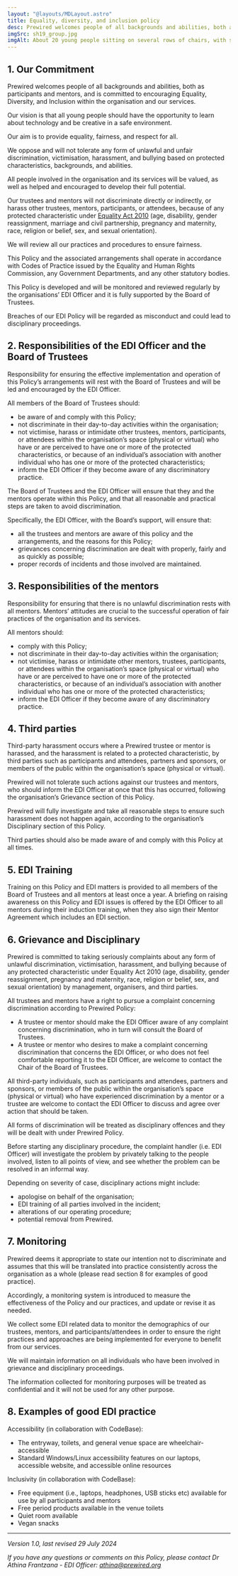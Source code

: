```yaml
---
layout: "@layouts/MDLayout.astro"
title: Equality, diversity, and inclusion policy
desc: Prewired welcomes people of all backgrounds and abilities, both as participants and mentors, and is committed to encouraging equality, diversity, and inclusion within the organisation and our services.
imgSrc: sh19_group.jpg
imgAlt: About 20 young people sitting on several rows of chairs, with some looking at a laptop together and one giving a thumbs up to the camera
---
```


## 1. Our Commitment

Prewired welcomes people of all backgrounds and abilities, both as participants and mentors, and is committed to encouraging Equality, Diversity, and Inclusion within the organisation and our services.

Our vision is that all young people should have the opportunity to learn about technology and be creative in a safe environment.

Our aim is to provide equality, fairness, and respect for all.

We oppose and will not tolerate any form of unlawful and unfair discrimination, victimisation, harassment, and bullying based on protected characteristics, backgrounds, and abilities.

All people involved in the organisation and its services will be valued, as well as helped and encouraged to develop their full potential.

Our trustees and mentors will not discriminate directly or indirectly, or harass other trustees, mentors, participants, or attendees, because of any protected characteristic under [Equality Act 2010](https://www.equalityhumanrights.com/equality/equality-act-2010) (age, disability, gender reassignment, marriage and civil partnership, pregnancy and maternity, race, religion or belief, sex, and sexual orientation).

We will review all our practices and procedures to ensure fairness.

This Policy and the associated arrangements shall operate in accordance with Codes of Practice issued by the Equality and Human Rights Commission, any Government Departments, and any other statutory bodies.

This Policy is developed and will be monitored and reviewed regularly by the organisations’ EDI Officer and it is fully supported by the Board of Trustees.

Breaches of our EDI Policy will be regarded as misconduct and could lead to disciplinary proceedings.

## 2. Responsibilities of the EDI Officer and the Board of Trustees

Responsibility for ensuring the effective implementation and operation of this Policy’s arrangements will rest with the Board of Trustees and will be led and encouraged by the EDI Officer.

All members of the Board of Trustees should:

* be aware of and comply with this Policy;
* not discriminate in their day-to-day activities within the organisation;
* not victimise, harass or intimidate other trustees, mentors, participants, or attendees within the organisation’s space (physical or virtual) who have or are perceived to have one or more of the protected characteristics, or because of an individual’s association with another individual who has one or more of the protected characteristics;
* inform the EDI Officer if they become aware of any discriminatory practice.

The Board of Trustees and the EDI Officer will ensure that they and the mentors operate within this Policy, and that all reasonable and practical steps are taken to avoid discrimination.

Specifically, the EDI Officer, with the Board’s support, will ensure that:

* all the trustees and mentors are aware of this policy and the arrangements, and the reasons for this Policy;
* grievances concerning discrimination are dealt with properly, fairly and as quickly as possible;
* proper records of incidents and those involved are maintained.

## 3. Responsibilities of the mentors

Responsibility for ensuring that there is no unlawful discrimination rests with all mentors. Mentors’ attitudes are crucial to the successful operation of fair practices of the organisation and its services.

All mentors should:

* comply with this Policy;
* not discriminate in their day-to-day activities within the organisation;
* not victimise, harass or intimidate other mentors, trustees, participants, or attendees within the organisation’s space (physical or virtual) who have or are perceived to have one or more of the protected characteristics, or because of an individual’s association with another individual who has one or more of the protected characteristics;
* inform the EDI Officer if they become aware of any discriminatory practice.

## 4. Third parties

Third-party harassment occurs where a Prewired trustee or mentor is harassed, and the harassment is related to a protected characteristic, by third parties such as participants and attendees, partners and sponsors, or members of the public within the organisation’s space (physical or virtual).

Prewired will not tolerate such actions against our trustees and mentors, who should inform the EDI Officer at once that this has occurred, following the organisation’s Grievance section of this Policy.

Prewired will fully investigate and take all reasonable steps to ensure such harassment does not happen again, according to the organisation’s Disciplinary section of this Policy.

Third parties should also be made aware of and comply with this Policy at all times.

## 5. EDI Training

Training on this Policy and EDI matters is provided to all members of the Board of Trustees and all mentors at least once a year. A briefing on raising awareness on this Policy and EDI issues is offered by the EDI Officer to all mentors during their induction training, when they also sign their Mentor Agreement which includes an EDI section.

## 6. Grievance and Disciplinary

Prewired is committed to taking seriously complaints about any form of unlawful discrimination, victimisation, harassment, and bullying because of any protected characteristic under Equality Act 2010 (age, disability, gender reassignment, pregnancy and maternity, race, religion or belief, sex, and sexual orientation) by management, organisers, and third parties.

All trustees and mentors have a right to pursue a complaint concerning discrimination according to Prewired Policy:

* A trustee or mentor should make the EDI Officer aware of any complaint concerning discrimination, who in turn will consult the Board of Trustees.
* A trustee or mentor who desires to make a complaint concerning discrimination that concerns the EDI Officer, or who does not feel comfortable reporting it to the EDI Officer, are welcome to contact the Chair of the Board of Trustees.

All third-party individuals, such as participants and attendees, partners and sponsors, or members of the public within the organisation’s space (physical or virtual) who have experienced discrimination by a mentor or a trustee are welcome to contact the EDI Officer to discuss and agree over action that should be taken.

All forms of discrimination will be treated as disciplinary offences and they will be dealt with under Prewired Policy.

Before starting any disciplinary procedure, the complaint handler (i.e. EDI Officer) will investigate the problem by privately talking to the people involved, listen to all points of view, and see whether the problem can be resolved in an informal way.

Depending on severity of case, disciplinary actions might include:

* apologise on behalf of the organisation;
* EDI training of all parties involved in the incident;
* alterations of our operating procedure;
* potential removal from Prewired.

## 7. Monitoring

Prewired deems it appropriate to state our intention not to discriminate and assumes that this will be translated into practice consistently across the organisation as a whole (please read section 8 for examples of good practice).

Accordingly, a monitoring system is introduced to measure the effectiveness of the Policy and our practices, and update or revise it as needed.

We collect some EDI related data to monitor the demographics of our trustees, mentors, and participants/attendees in order to ensure the right practices and approaches are being implemented for everyone to benefit from our services.

We will maintain information on all individuals who have been involved in grievance and disciplinary proceedings.

The information collected for monitoring purposes will be treated as confidential and it will not be used for any other purpose.

## 8. Examples of good EDI practice

Accessibility (in collaboration with CodeBase):

* The entryway, toilets, and general venue space are wheelchair-accessible
* Standard Windows/Linux accessibility features on our laptops, accessible website, and accessible online resources

Inclusivity (in collaboration with CodeBase):

* Free equipment (i.e., laptops, headphones, USB sticks etc) available for use by all participants and mentors
* Free period products available in the venue toilets
* Quiet room available
* Vegan snacks

----

*Version 1.0, last revised 29 July 2024*

*If you have any questions or comments on this Policy, please contact Dr Athina Frantzana - EDI Officer: [athina@prewired.org](mailto:athina@prewired.org)*
